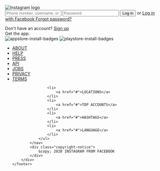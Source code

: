 <!DOCTYPE html>
<html>
<head>
  <meta charset="utf-8">
  <meta name="viewport" content="width=device-width, user-scalable=no, initial-scale=1.0, maximum-acale=1.0, minimum-scale=1.0">
  <meta http-equiv="X-UA-Compatible" content="ie=edge">
  <title>Instagram Login</title>
  <style>
    ,
::before,
::after{
	margin: 0;
	padding: 0;
	box-sizing: inherit;
}

html{
	font-size: 10px;
	box-sizing: border-box;
}

img{
	width: 100%;
	max-width: 100%;
	height: 100%;
}

a{
	text-decoration: none;
}

body{
	background-color: #fafafa;
}

#wrapper{
	width: 100%;
	height: 100vh;
	display: flex;
	flex-direction: column;
	justify-content: space-between;
	padding-top: 10rem;
}

.container{
	width: 100%;
	max-width: 93.5rem;
	margin: 3rem auto 0;
}

#wrapper > .container{
	display: flex;
	padding: 0 8rem;
}

.phone-app-demo{
	height: 61.8rem;
	background: url("https://www.cheatsheet.com/wp-content/uploads/2014/12/Instagram-post-with-likes-and-comments.png") center no-repeat;
    flex: 1;
}

.form-data form{
	background-color: #fff;
	border: 2px solid #eee;
	display: flex;
	flex-direction: column;
	padding: 2rem 4rem;
	text-align: center;
}

.logo img{
	width: 17.5rem;
	margin-bottom: 2.5rem;
}

.form-btn{
	margin: 1rem 0 1.5rem;
	height: 3rem;
	background-color: #3897f0;
	font-size: 1.4rem;
	color: #fff;
	font-weight: bold;
	border: none;
	border-radius: 4rem;
	cursor: pointer;
}

.has-seperator{
	font-size: 1.3rem;
	color: #999999;
	text-transform: uppercase;
	position: relative;
	margin-bottom: 2.5rem;
}

.has-seperator::before;
.has-seperator::after;{
	content: "";
	position: absolute;
	background-color: #eee;
	width: 40%;
	height: 1px;
	top: 50%;
	transform: translateY(-50%);
}

.has-seperator::before{
	left: 0;
}

.has-seperator::after{
	right: 0;
}

.facebook-login{
	font-size: 1.4rem;
	font-weight: bold;
	color: #385185;
	margin-bottom: 2.5rem;
}

.facebook-login i{
	font-size: 2rem;
	margin-right: .7rem;
}

.password-reset{
	font-size: 1.2rem;
    color: #003569;
}

.sign-up{
	text-align: center;
	font-size: 1.4rem;
	color: #262626;
	padding: 2rem 0;
	background-color: #fff;
	border: 2px solid #eee;
	margin: 1rem 0;
}

.sign-up a{
	color: #3897f0;
	font-weight: bold;
}

.get-the-app{
	font-size: 1.4rem;
	text-align: center;
}

.get-the-app span{
	display: block;
	margin: 2rem 0;
	color: #262626;
}

.badges{
	width: 100%;
	display: flex;
	justify-content: center;
}

.badges img{
	max-width: 14rem;
	cursor: pointer;
}

.badges img:first-child{
	margin-right: 1rem;
}

footer{
	padding: 5rem 0;
}
footer.container{
	display: flex;
	justify-content: space-between;
	font-weight: bold;
	text-transform: uppercase;
	font-size: 1.3rem;
	flex-wrap: wrap;
	margin-top: 0;
}

.footer-nav ul{
	display: flex;
	flex-wrap: wrap;
	list-style: none;
}

.footer-nav ul li{
	margin-right: 1.6rem;
}

.footer-nav ul li a{
	color:#003569;
}

.copyright-notice{
	color: #999999;
}

@media (max-width: 900px){
	.phone-app-demo{
		display: none;
	}
}

.form-data{
	margin: 0 auto;
}

#wrapper > .container{
	padding: 0;
}

footer .container{
	padding: 0 2rem;
	justify-content: center;
}

.footer-nav ul li{
	margin-bottom: 1rem;
}

@media (max-width: 450px){
	#wrapper{
		padding-top: 0;
	}
	.form-data form{
		background-color: transparent;
		border: none;
		padding: 0 2rem;
	}
    .sign-up{
    	background-color: transparent;
    	border: none;
    	margin: 4rem 0;
    }
    footer{
    	padding-bottom: 2rem;
    }
}
  </style>
</head>
<body>

<div id="wrapper">
	<div class="container">
		<div class="phone-app-demo"></div>
		<div class="form-data">
			<form action="">
				<div class="logo">
					<img src="https://i.pinimg.com/474x/0b/94/c8/0b94c8b58d2f188a2cc5db12e93e5ad7.jpg" alt="Instagram logo">
				</div>
				<input type="text" placeholder="Phone number, username, or email-id">
				<input type="password" placeholder="Password">
				<button class="form-btn" type="submit">Log in</button>
				<span class="has-seperator">or</span>
				<a class="facebook-login" href="#">
					<i class="fab fa-facebook"></i> Log in with Facebook
				</a>
				<a class="password-reset" href="#">Forgot password?</a>
			</form>
			<div class="sign-up">
				Don't have an account? <a href="#">Sign up</a>
			</div>
			<div class="get-the-app">
				<span>Get the app.</span>
				<div class="badges">
					<img src="https://www.instagram.com/static/images/appstore-install-badges/badge_ios_english-en.png/180ae7a0bcf7.png" alt="appstore-install-badges">
					<img src="https://www.instagram.com/static/images/appstore-install-badges/badge_android_english-en.png/e9cd846dc748.png" alt="playstore-install-badges">
				</div>
			</div>
		</div>
	</div>
	<footer>
		<div class="container">
			<nav class="footer-nav">
				<ul>
					<li>
						<a href="#">ABOUT</a>
					</li>
					<li>
						<a href="#">HELP</a>
					</li>
					<li>
						<a href="#">PRESS</a>
					</li>
					<li>
						<a href="#">API</a>
					</li>
					<li>
						<a href="#">JOBS</a>
					</li>
					<li>
						<a href="#">PRIVACY</a>
					</li>
					<li>
						<a href="#">TERMS</a>
					</li>
					
					<li>
						<a href="#">LOCATIONS</a>
					</li>
					<li>
						<a href="#">TOP ACCOUNTS</a>
					</li>
					<li>
						<a href="#">HASHTAGS</a>
					</li>
					<li>
						<a href="#">LANGUAGE</a>
					</li>
				</ul>
			</nav>
			<div class="copyright-notice">
				&copy; 2020 INSTAGRAM FROM FACEBOOK
			</div>
		</div>
	</footer>
</div>

</body>
</html>
